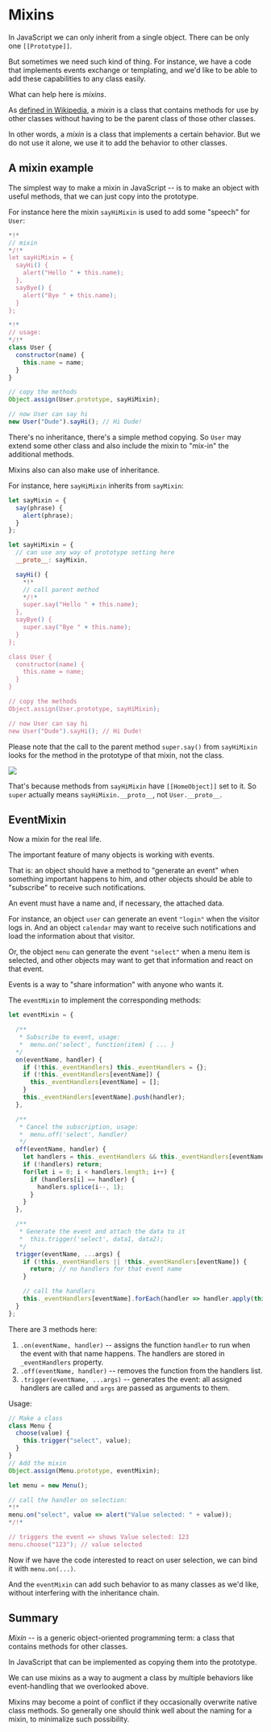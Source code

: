 # Mixins

In JavaScript we can only inherit from a single object. There can be only one `[[Prototype]]`.

But sometimes we need such kind of thing. For instance, we have a code that implements events exchange or templating, and we'd like to be able to add these capabilities to any class easily.

What can help here is *mixins*.

As [defined in Wikipedia](https://en.wikipedia.org/wiki/Mixin), a *mixin* is a class that contains methods for use by other classes without having to be the parent class of those other classes.

In other words, a *mixin* is a class that implements a certain behavior. But we do not use it alone, we use it to add the behavior to other classes.

## A mixin example

The simplest way to make a mixin in JavaScript -- is to make an object with useful methods, that we can just copy into the prototype.

For instance here the mixin `sayHiMixin` is used to add some "speech" for `User`:

```js run
*!*
// mixin
*/!*
let sayHiMixin = {
  sayHi() {
    alert("Hello " + this.name);
  },
  sayBye() {
    alert("Bye " + this.name);
  }
};

*!*
// usage:
*/!*
class User {
  constructor(name) {
    this.name = name;
  }
}

// copy the methods
Object.assign(User.prototype, sayHiMixin);

// now User can say hi
new User("Dude").sayHi(); // Hi Dude!
```

There's no inheritance, there's a simple method copying. So `User` may extend some other class and also include the mixin to "mix-in" the additional methods.

Mixins also can also make use of inheritance.

For instance, here `sayHiMixin` inherits from `sayMixin`:

```js run
let sayMixin = {
  say(phrase) {
    alert(phrase);
  }
};

let sayHiMixin = {
  // can use any way of prototype setting here
  __proto__: sayMixin,

  sayHi() {
    *!*
    // call parent method
    */!*
    super.say("Hello " + this.name);
  },
  sayBye() {
    super.say("Bye " + this.name);
  }
};

class User {
  constructor(name) {
    this.name = name;
  }
}

// copy the methods
Object.assign(User.prototype, sayHiMixin);

// now User can say hi
new User("Dude").sayHi(); // Hi Dude!
```

Please note that the call to the parent method `super.say()` from `sayHiMixin` looks for the method in the prototype of that mixin, not the class.

![](mixin-inheritance.png)

That's because methods from `sayHiMixin` have `[[HomeObject]]` set to it. So `super` actually means `sayHiMixin.__proto__`, not `User.__proto__`.

## EventMixin

Now a mixin for the real life.

The important feature of many objects is working with events.

That is: an object should have a method to "generate an event" when something important happens to him, and other objects should be able to "subscribe" to receive such notifications.

An event must have a name and, if necessary, the attached data.

For instance, an object `user` can generate an event `"login"` when the visitor logs in. And an object `calendar` may want to receive such notifications and load the information about that visitor.

Or, the object `menu` can generate the event `"select"` when a menu item is selected, and other objects may want to get that information and react on that event.

Events is a way to "share information" with anyone who wants it.

The `eventMixin` to implement the corresponding methods:

```js run
let eventMixin = {

  /**
   * Subscribe to event, usage:
   *  menu.on('select', function(item) { ... }
  */
  on(eventName, handler) {
    if (!this._eventHandlers) this._eventHandlers = {};
    if (!this._eventHandlers[eventName]) {
      this._eventHandlers[eventName] = [];
    }
    this._eventHandlers[eventName].push(handler);
  },

  /**
   * Cancel the subscription, usage:
   *  menu.off('select', handler)
   */
  off(eventName, handler) {
    let handlers = this._eventHandlers && this._eventHandlers[eventName];
    if (!handlers) return;
    for(let i = 0; i < handlers.length; i++) {
      if (handlers[i] == handler) {
        handlers.splice(i--, 1);
      }
    }
  },

  /**
   * Generate the event and attach the data to it
   *  this.trigger('select', data1, data2);
   */
  trigger(eventName, ...args) {
    if (!this._eventHandlers || !this._eventHandlers[eventName]) {
      return; // no handlers for that event name
    }

    // call the handlers
    this._eventHandlers[eventName].forEach(handler => handler.apply(this, args));
  }
};
```

There are 3 methods here:

1. `.on(eventName, handler)` -- assigns the function `handler` to run when the event with that name happens. The handlers are stored in `_eventHandlers` property.
2. `.off(eventName, handler)` -- removes the function from the handlers list.
3. `.trigger(eventName, ...args)` -- generates the event: all assigned handlers are called and `args` are passed as arguments to them.


Usage:

```js run
// Make a class
class Menu {
  choose(value) {
    this.trigger("select", value);
  }
}
// Add the mixin
Object.assign(Menu.prototype, eventMixin);

let menu = new Menu();

// call the handler on selection:
*!*
menu.on("select", value => alert("Value selected: " + value));
*/!*

// triggers the event => shows Value selected: 123
menu.choose("123"); // value selected
```

Now if we have the code interested to react on user selection, we can bind it with `menu.on(...)`.

And the `eventMixin` can add such behavior to as many classes as we'd like, without interfering with the inheritance chain.

## Summary

*Mixin* -- is a generic object-oriented programming term: a class that contains methods for other classes.

In JavaScript that can be implemented as copying them into the prototype.

We can use mixins as a way to augment a class by multiple behaviors like event-handling that we overlooked above.

Mixins may become a point of conflict if they occasionally overwrite native class methods. So generally one should think well about the naming for a mixin, to minimalize such possibility.
